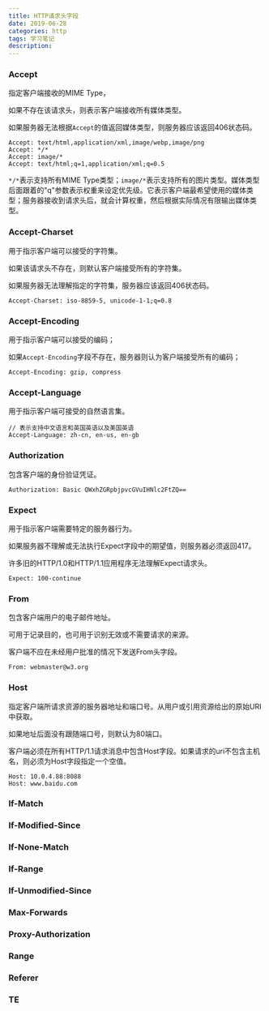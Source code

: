 ```yaml
---
title: HTTP请求头字段
date: 2019-06-28
categories: http
tags: 学习笔记
description: 
---
```


### Accept

指定客户端接收的MIME Type，

如果不存在该请求头，则表示客户端接收所有媒体类型。

如果服务器无法根据`Accept`的值返回媒体类型，则服务器应该返回406状态码。

```http
Accept: text/html,application/xml,image/webp,image/png
Accept: */*
Accept: image/*
Accept: text/html;q=1,application/xml;q=0.5
```

`*/*`表示支持所有MIME Type类型；`image/*`表示支持所有的图片类型。媒体类型后面跟着的"q"参数表示权重来设定优先级。它表示客户端最希望使用的媒体类型；服务器接收到请求头后，就会计算权重，然后根据实际情况有限输出媒体类型。

### Accept-Charset

用于指示客户端可以接受的字符集。

如果该请求头不存在，则默认客户端接受所有的字符集。

如果服务器无法理解指定的字符集，服务器应该返回406状态码。

```http
Accept-Charset: iso-8859-5, unicode-1-1;q=0.8
```

### Accept-Encoding

用于指示客户端可以接受的编码；

如果`Accept-Encoding`字段不存在，服务器则认为客户端接受所有的编码；

```http
Accept-Encoding: gzip, compress
```

### Accept-Language

用于指示客户端可接受的自然语言集。

```http
// 表示支持中文语言和英国英语以及美国英语
Accept-Language: zh-cn, en-us, en-gb
```

### Authorization

包含客户端的身份验证凭证。

```http
Authorization: Basic QWxhZGRpbjpvcGVuIHNlc2FtZQ==
```

### Expect

用于指示客户端需要特定的服务器行为。

如果服务器不理解或无法执行Expect字段中的期望值，则服务器必须返回417。

许多旧的HTTP/1.0和HTTP/1.1应用程序无法理解Expect请求头。

```http
Expect: 100-continue
```

### From

包含客户端用户的电子邮件地址。

可用于记录目的，也可用于识别无效或不需要请求的来源。

客户端不应在未经用户批准的情况下发送From头字段。

```http
From: webmaster@w3.org
```

### Host

指定客户端所请求资源的服务器地址和端口号。从用户或引用资源给出的原始URI中获取。

如果地址后面没有跟随端口号，则默认为80端口。

客户端必须在所有HTTP/1.1请求消息中包含Host字段。如果请求的uri不包含主机名，则必须为Host字段指定一个空值。

```http
Host: 10.0.4.88:8088
Host: www.baidu.com
```

### If-Match

### If-Modified-Since

### If-None-Match

### If-Range

### If-Unmodified-Since

### Max-Forwards

### Proxy-Authorization

### Range

### Referer

### TE
